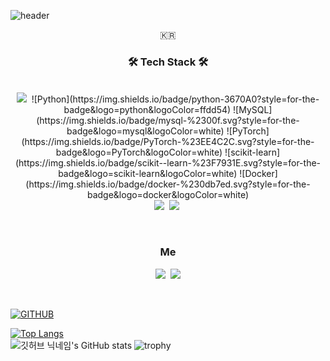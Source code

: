 ![header](https://capsule-render.vercel.app/api?type=waving&color=timeGradient&text=AI%20Engineer%20👋&animation=twinkling&fontSize=35&fontAlignY=40&fontAlign=70&height=250)
<p align="center">🇰🇷</p>

<h3 align="center">🛠 Tech Stack 🛠</h3>

<p align=center>
    <br>
    <img src="https://img.shields.io/badge/Python-3766AB?style=flat-square&logo=Python&logoColor=white"/></a>&nbsp 
    ![Python](https://img.shields.io/badge/python-3670A0?style=for-the-badge&logo=python&logoColor=ffdd54) 
    ![MySQL](https://img.shields.io/badge/mysql-%2300f.svg?style=for-the-badge&logo=mysql&logoColor=white) 
    ![PyTorch](https://img.shields.io/badge/PyTorch-%23EE4C2C.svg?style=for-the-badge&logo=PyTorch&logoColor=white) 
    ![scikit-learn](https://img.shields.io/badge/scikit--learn-%23F7931E.svg?style=for-the-badge&logo=scikit-learn&logoColor=white) 
    ![Docker](https://img.shields.io/badge/docker-%230db7ed.svg?style=for-the-badge&logo=docker&logoColor=white)
    <br>
    <img src="https://img.shields.io/badge/-Machine Learning-blue"/>&nbsp;
    <img src="https://img.shields.io/badge/-Deep Learning-yellowgreen"/>&nbsp;
    
</p>

<br>
<h3 align="center"> Me </h3>
<p align="center">
<!--     블로그 -->
<!--   <a href="https://velog.io/@woo0_hooo"><img src="https://img.shields.io/badge/Tech%20Blog-11B48A?style=flat-square&logo=Vimeo&logoColor=white&link=https://velog.io/@woo0_hooo"/></a>&nbsp -->
  <a href="https://www.instagram.com/1993_0508/"><img src="https://img.shields.io/badge/Instagram-E4405F?style=flat-square&logo=Instagram&logoColor=white&link=https://www.instagram.com/1993_0508/"/></a>&nbsp
  <a href="mailto:cocacola@ds.seoultech.ac.kr"><img src="https://img.shields.io/badge/Gmail-d14836?style=flat-square&logo=Gmail&logoColor=white&link=cocacola@ds.seoultech.ac.kr"/></a>
</p>
<br>


[![GITHUB](https://hits.seeyoufarm.com/api/count/incr/badge.svg?url=https%3A%2F%2Fgithub.com%2Fjiholee0&count_bg=%23F29494&title_bg=%232F2E2E&icon=github.svg&icon_color=%23FFFFFF&title=GITHUB&edge_flat=false)](https://github.com/HyunJunLEE-Hub)

[![Top Langs](https://github-readme-stats.vercel.app/api/top-langs/?username=HyunJunLEE-Hub&theme=radical&layout=compact&)](https://github.com/HyunJunLEE-Hub/github-readme-stats)  
![깃허브 닉네임's GitHub stats](https://github-readme-stats.vercel.app/api?username=HyunJunLEE-Hub&theme=radical&show_icons=true)
![trophy](https://github-profile-trophy.vercel.app/?username=HyunJunLEE-Hub&theme=radical)
